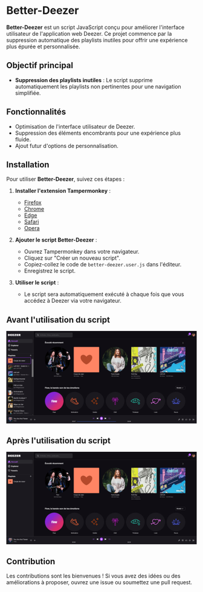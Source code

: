 # Better-Deezer

**Better-Deezer** est un script JavaScript conçu pour améliorer l'interface utilisateur de l'application web Deezer. Ce projet commence par la suppression automatique des playlists inutiles pour offrir une expérience plus épurée et personnalisée.

## Objectif principal

- **Suppression des playlists inutiles** : Le script supprime automatiquement les playlists non pertinentes pour une navigation simplifiée.

## Fonctionnalités

- Optimisation de l'interface utilisateur de Deezer.
- Suppression des éléments encombrants pour une expérience plus fluide.
- Ajout futur d'options de personnalisation.

## Installation

Pour utiliser **Better-Deezer**, suivez ces étapes :

1. **Installer l'extension Tampermonkey** :
   - [Firefox](https://addons.mozilla.org/fr/firefox/addon/tampermonkey/)
   - [Chrome](https://chrome.google.com/webstore/detail/tampermonkey/dhdgffkkebhmkfjojejmpbldmpobfkfo)
   - [Edge](https://microsoftedge.microsoft.com/addons/detail/tampermonkey/ldgfbffkinooeloadekpmfoklnobpien)
   - [Safari](https://apps.apple.com/us/app/tampermonkey/id1482490089?mt=12)
   - [Opera](https://addons.opera.com/en/extensions/details/tampermonkey-beta/)

2. **Ajouter le script Better-Deezer** :
   - Ouvrez Tampermonkey dans votre navigateur.
   - Cliquez sur "Créer un nouveau script".
   - Copiez-collez le code de `better-deezer.user.js` dans l'éditeur.
   - Enregistrez le script.

3. **Utiliser le script** :
   - Le script sera automatiquement exécuté à chaque fois que vous accédez à Deezer via votre navigateur.

## Avant l'utilisation du script

![Avant](./images/avant.png)

## Après l'utilisation du script

![Après](./images/apres.png)


## Contribution

Les contributions sont les bienvenues ! Si vous avez des idées ou des améliorations à proposer, ouvrez une issue ou soumettez une pull request.
